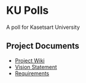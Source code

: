 # KU Polls
A poll for Kasetsart University

## Project Documents
- [Project Wiki](../../wiki)
- [Vision Statement](../../wiki/Vision%20Statement)
- [Requirements](../../wiki/Requirements)